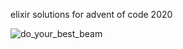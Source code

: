 elixir solutions for advent of code 2020

![do_your_best_beam](https://user-images.githubusercontent.com/7574985/100570274-42577880-3285-11eb-8218-ca650d622239.png)